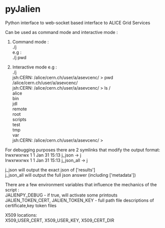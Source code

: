 # pyJalien
Python interface to web-socket based interface to ALICE Grid Services

Can be used as command mode and interactive mode :  
1. Command mode :  
./j <command>  
e.g :  
./j pwd  
   
2. Interactive mode e.g :  
./j  
jsh:CERN: /alice/cern.ch/user/a/asevcenc/ > pwd  
/alice/cern.ch/user/a/asevcenc/  
jsh:CERN: /alice/cern.ch/user/a/asevcenc/ > ls /  
alice  
bin  
jdl  
remote  
root  
scripts  
test  
tmp  
var  
jsh:CERN: /alice/cern.ch/user/a/asevcenc/ >  
   
For debugging purposes there are 2 symlinks that modify the output format:  
lrwxrwxrwx 1 1 Jan 31 15:13 j_json -> j  
lrwxrwxrwx 1 1 Jan 31 15:13 j_json_all -> j  
  
j_json will output the exact json of ['results']  
j_json_all will output the full json answer (including ['metadata'])  
  
There are a few environment variables that influence the mechanics of the script :  
JALIENPY_DEBUG - if true, will activate some printouts  
JALIEN_TOKEN_CERT, JALIEN_TOKEN_KEY - full path file descriptions of certificate,key token files  
   
X509 locations:  
X509_USER_CERT, X509_USER_KEY, X509_CERT_DIR   

